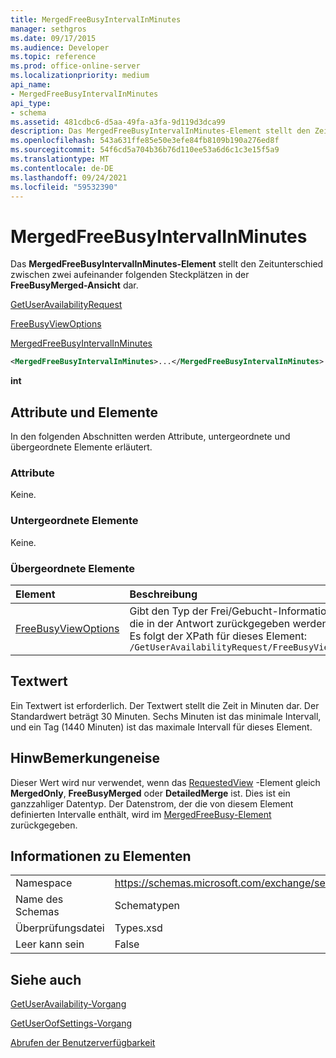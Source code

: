```yaml
---
title: MergedFreeBusyIntervalInMinutes
manager: sethgros
ms.date: 09/17/2015
ms.audience: Developer
ms.topic: reference
ms.prod: office-online-server
ms.localizationpriority: medium
api_name:
- MergedFreeBusyIntervalInMinutes
api_type:
- schema
ms.assetid: 481cdbc6-d5aa-49fa-a3fa-9d119d3dca99
description: Das MergedFreeBusyIntervalInMinutes-Element stellt den Zeitunterschied zwischen zwei aufeinander folgenden Steckplätzen in der FreeBusyMerged-Ansicht dar.
ms.openlocfilehash: 543a631ffe85e50e3efe84fb8109b190a276ed8f
ms.sourcegitcommit: 54f6cd5a704b36b76d110ee53a6d6c1c3e15f5a9
ms.translationtype: MT
ms.contentlocale: de-DE
ms.lasthandoff: 09/24/2021
ms.locfileid: "59532390"
---
```

# <a name="mergedfreebusyintervalinminutes"></a>MergedFreeBusyIntervalInMinutes

Das **MergedFreeBusyIntervalInMinutes-Element** stellt den Zeitunterschied zwischen zwei aufeinander folgenden Steckplätzen in der **FreeBusyMerged-Ansicht** dar. 
  
[GetUserAvailabilityRequest](getuseravailabilityrequest.md)
  
[FreeBusyViewOptions](freebusyviewoptions.md)
  
[MergedFreeBusyIntervalInMinutes](mergedfreebusyintervalinminutes.md)
  
```xml
<MergedFreeBusyIntervalInMinutes>...</MergedFreeBusyIntervalInMinutes>
```

 **int**
## <a name="attributes-and-elements"></a>Attribute und Elemente

In den folgenden Abschnitten werden Attribute, untergeordnete und übergeordnete Elemente erläutert.
  
### <a name="attributes"></a>Attribute

Keine.
  
### <a name="child-elements"></a>Untergeordnete Elemente

Keine.
  
### <a name="parent-elements"></a>Übergeordnete Elemente

|**Element**|**Beschreibung**|
|:-----|:-----|
|[FreeBusyViewOptions](freebusyviewoptions.md) <br/> |Gibt den Typ der Frei/Gebucht-Informationen an, die in der Antwort zurückgegeben werden.  <br/> Es folgt der XPath für dieses Element:  <br/>  `/GetUserAvailabilityRequest/FreeBusyViewOptions` <br/> |
   
## <a name="text-value"></a>Textwert

Ein Textwert ist erforderlich. Der Textwert stellt die Zeit in Minuten dar. Der Standardwert beträgt 30 Minuten. Sechs Minuten ist das minimale Intervall, und ein Tag (1440 Minuten) ist das maximale Intervall für dieses Element.
  
## <a name="remarks"></a>HinwBemerkungeneise

Dieser Wert wird nur verwendet, wenn das [RequestedView](requestedview.md) -Element gleich **MergedOnly**, **FreeBusyMerged** oder **DetailedMerge** ist. Dies ist ein ganzzahliger Datentyp. Der Datenstrom, der die von diesem Element definierten Intervalle enthält, wird im [MergedFreeBusy-Element](mergedfreebusy.md) zurückgegeben. 
  
## <a name="element-information"></a>Informationen zu Elementen

|||
|:-----|:-----|
|Namespace  <br/> |https://schemas.microsoft.com/exchange/services/2006/types  <br/> |
|Name des Schemas  <br/> |Schematypen  <br/> |
|Überprüfungsdatei  <br/> |Types.xsd  <br/> |
|Leer kann sein  <br/> |False  <br/> |
   
## <a name="see-also"></a>Siehe auch



[GetUserAvailability-Vorgang](getuseravailability-operation.md)
  
[GetUserOofSettings-Vorgang](getuseroofsettings-operation.md)


[Abrufen der Benutzerverfügbarkeit](https://msdn.microsoft.com/library/d4133fcb-9b0f-4e6b-aadf-a389da83516a%28Office.15%29.aspx)

